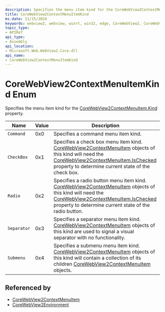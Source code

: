 ```yaml
---
description: Specifies the menu item kind for the CoreWebView2ContextMenuItem.Kind property.
title: CoreWebView2ContextMenuItemKind
ms.date: 11/15/2024
keywords: webview2, webview, winrt, win32, edge, CoreWebView2, CoreWebView2Controller, browser control, edge html, CoreWebView2ContextMenuItemKind
topic_type:
- APIRef
api_type:
- Assembly
api_location:
- Microsoft.Web.WebView2.Core.dll
api_name:
- CoreWebView2ContextMenuItemKind
---
```


# CoreWebView2ContextMenuItemKind Enum

Specifies the menu item kind for the [CoreWebView2ContextMenuItem.Kind](corewebview2contextmenuitem.md#kind) property.

| Name |  Value | Description |
|--|--|--|
|`Command` | 0x0  |  Specifies a command menu item kind.|
|`CheckBox` | 0x1  |  Specifies a check box menu item kind. [CoreWebView2ContextMenuItem](corewebview2contextmenuitem.md) objects of this kind will need the [CoreWebView2ContextMenuItem.IsChecked](corewebview2contextmenuitem.md#ischecked) property to determine current state of the check box.|
|`Radio` | 0x2  |  Specifies a radio button menu item kind. [CoreWebView2ContextMenuItem](corewebview2contextmenuitem.md) objects of this kind will need the [CoreWebView2ContextMenuItem.IsChecked](corewebview2contextmenuitem.md#ischecked) property to determine current state of the radio button.|
|`Separator` | 0x3  |  Specifies a separator menu item kind. [CoreWebView2ContextMenuItem](corewebview2contextmenuitem.md) objects of this kind are used to signal a visual separator with no functionality.|
|`Submenu` | 0x4  |  Specifies a submenu menu item kind. [CoreWebView2ContextMenuItem](corewebview2contextmenuitem.md) objects of this kind will contain a collection of its children [CoreWebView2ContextMenuItem](corewebview2contextmenuitem.md) objects.|


## Referenced by

- [CoreWebView2ContextMenuItem](corewebview2contextmenuitem.md)
- [CoreWebView2Environment](corewebview2environment.md)
